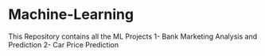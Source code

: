 # Machine-Learning
This Repository contains all the ML Projects
1- Bank Marketing Analysis and Prediction
2- Car Price Prediction
